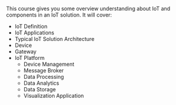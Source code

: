 This course gives you some overview understanding about IoT and components in an IoT solution. It will cover:

- IoT Definition
- IoT Applications
- Typical IoT Solution Architecture
- Device
- Gateway
- IoT Platform
    - Device Management
    - Message Broker
    - Data Processing
    - Data Analytics
    - Data Storage
    - Visualization Application

